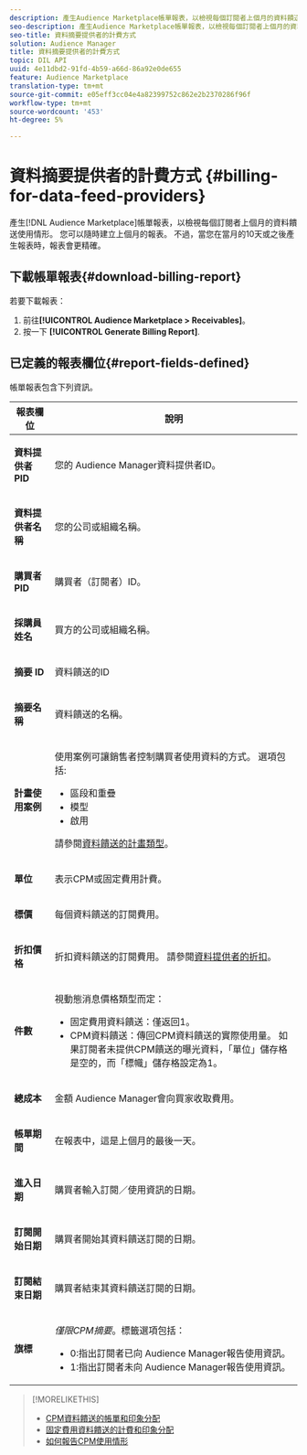 ```yaml
---
description: 產生Audience Marketplace帳單報表，以檢視每個訂閱者上個月的資料饋送使用情形。 您可以隨時建立上個月的報表。 不過，當您在當月的10天或之後產生報表時，報表會更精確。
seo-description: 產生Audience Marketplace帳單報表，以檢視每個訂閱者上個月的資料饋送使用情形。 您可以隨時建立上個月的報表。 不過，當您在當月的10天或之後產生報表時，報表會更精確。
seo-title: 資料摘要提供者的計費方式
solution: Audience Manager
title: 資料摘要提供者的計費方式
topic: DIL API
uuid: 4e11dbd2-91fd-4b59-a66d-86a92e0de655
feature: Audience Marketplace
translation-type: tm+mt
source-git-commit: e05eff3cc04e4a82399752c862e2b2370286f96f
workflow-type: tm+mt
source-wordcount: '453'
ht-degree: 5%

---
```



# 資料摘要提供者的計費方式 {#billing-for-data-feed-providers}

產生[!DNL Audience Marketplace]帳單報表，以檢視每個訂閱者上個月的資料饋送使用情形。 您可以隨時建立上個月的報表。 不過，當您在當月的10天或之後產生報表時，報表會更精確。

## 下載帳單報表{#download-billing-report}

若要下載報表：

1. 前往&#x200B;**[!UICONTROL Audience Marketplace > Receivables]**。
1. 按一下 **[!UICONTROL Generate Billing Report]**.

## 已定義的報表欄位{#report-fields-defined}

帳單報表包含下列資訊。

<table id="table_B433D5059F6446068683E425B1D87520"> 
 <thead> 
  <tr> 
   <th colname="col1" class="entry"> 報表欄位 </th> 
   <th colname="col2" class="entry"> 說明 </th> 
  </tr> 
 </thead>
 <tbody> 
  <tr> 
   <td colname="col1"> <p><b><span class="uicontrol"> 資料提供者PID</span></b> </p> </td> 
   <td colname="col2"> <p>您的<span class="keyword"> Audience Manager</span>資料提供者ID。 </p> </td> 
  </tr> 
  <tr> 
   <td colname="col1"> <p><b><span class="uicontrol"> 資料提供者名稱</span></b> </p> </td> 
   <td colname="col2"> <p>您的公司或組織名稱。 </p> </td> 
  </tr> 
  <tr> 
   <td colname="col1"> <p><b><span class="uicontrol"> 購買者PID</span></b> </p> </td> 
   <td colname="col2"> <p>購買者（訂閱者）ID。 </p> </td> 
  </tr> 
  <tr> 
   <td colname="col1"> <p><b><span class="uicontrol"> 採購員姓名</span></b> </p> </td> 
   <td colname="col2"> <p>買方的公司或組織名稱。 </p> </td> 
  </tr> 
  <tr> 
   <td colname="col1"> <p><b><span class="uicontrol"> 摘要 ID</span></b> </p> </td> 
   <td colname="col2"> <p>資料饋送的ID </p> </td> 
  </tr> 
  <tr> 
   <td colname="col1"> <p><b><span class="uicontrol"> 摘要名稱</span></b> </p> </td> 
   <td colname="col2"> <p>資料饋送的名稱。 </p> </td> 
  </tr> 
  <tr> 
   <td colname="col1"> <p><b><span class="uicontrol"> 計畫使用案例</span></b> </p> </td> 
   <td colname="col2"> <p>使用案例可讓銷售者控制購買者使用資料的方式。 選項包括: </p> 
    <ul id="ul_8230A93B5DCE4C10B025D3C761F72CEF"> 
     <li id="li_3400C6475F6D43D7AF54D9A0ED9C09E0">區段和重疊 </li> 
     <li id="li_65DFEF1EA6C341ACB5B72FF629F10AFC">模型 </li> 
     <li id="li_B84935B93ADE4D299732CE7E099DF7B3">啟用 </li> 
    </ul> <p>請參閱<a href="../../../features/audience-marketplace/marketplace-data-providers/marketplace-create-manage-feeds.md#plan-types">資料饋送的計畫類型</a>。 </p> </td> 
  </tr> 
  <tr> 
   <td colname="col1"> <p><b><span class="uicontrol"> 單位</span></b> </p> </td> 
   <td colname="col2"> <p>表示CPM或固定費用計費。 </p> </td> 
  </tr> 
  <tr> 
   <td colname="col1"> <p><b><span class="uicontrol"> 標價</span></b> </p> </td> 
   <td colname="col2"> <p>每個資料饋送的訂閱費用。 </p> </td> 
  </tr> 
  <tr> 
   <td colname="col1"> <p><b><span class="uicontrol"> 折扣價格</span></b> </p> </td> 
   <td colname="col2"> <p>折扣資料饋送的訂閱費用。 請參閱<a href="../../../features/audience-marketplace/marketplace-data-providers/marketplace-create-manage-feeds.md#discounts">資料提供者的折扣</a>。 </p> </td> 
  </tr> 
  <tr> 
   <td colname="col1"> <p><b><span class="uicontrol"> 件數</span></b> </p> </td> 
   <td colname="col2"> <p>視動態消息價格類型而定： </p> 
    <ul id="ul_01550B436EEE4FBC8C9945E08E3CE2C6"> 
     <li id="li_C589F6A751AB407E853AC6F726A47F14">固定費用資料饋送：僅返回1。 </li> 
     <li id="li_F93F8AEB2D8C45BFA0305E7808AFF848">CPM資料饋送：傳回CPM資料饋送的實際使用量。 如果訂閱者未提供CPM饋送的曝光資料，「單位」儲存格是空的，而「標幟」儲存格設定為1。 </li> 
    </ul> </td> 
  </tr> 
  <tr> 
   <td colname="col1"> <p><b><span class="uicontrol"> 總成本</span></b> </p> </td> 
   <td colname="col2"> <p>金額<span class="keyword"> Audience Manager</span>會向買家收取費用。 </p> </td> 
  </tr> 
  <tr> 
   <td colname="col1"> <p><b><span class="uicontrol"> 帳單期間</span></b> </p> </td> 
   <td colname="col2"> <p> 在報表中，這是上個月的最後一天。 </p> </td> 
  </tr> 
  <tr> 
   <td colname="col1"> <p><b><span class="uicontrol"> 進入日期</span></b> </p> </td> 
   <td colname="col2"> <p>購買者輸入訂閱／使用資訊的日期。 </p> </td> 
  </tr> 
  <tr> 
   <td colname="col1"> <p><b><span class="uicontrol"> 訂閱開始日期</span></b> </p> </td> 
   <td colname="col2"> <p>購買者開始其資料饋送訂閱的日期。 </p> </td> 
  </tr> 
  <tr> 
   <td colname="col1"> <p><b><span class="uicontrol"> 訂閱結束日期</span></b> </p> </td> 
   <td colname="col2"> <p>購買者結束其資料饋送訂閱的日期。 </p> </td> 
  </tr> 
  <tr> 
   <td colname="col1"> <p><b><span class="uicontrol"> 旗標</span></b> </p> </td> 
   <td colname="col2"> <p> <i>僅限CPM摘要</i>。標籤選項包括： </p> 
    <ul id="ul_509BC73B754A43299F8D719AB0805ABD"> 
     <li id="li_AB35E33B68EC49A187495DF6B9D86563">0:指出訂閱者已向<span class="keyword"> Audience Manager</span>報告使用資訊。 </li> 
     <li id="li_2E4871B127A84EC586A9F3659F52D67E">1:指出訂閱者未向<span class="keyword"> Audience Manager</span>報告使用資訊。 </li> 
    </ul> </td> 
  </tr> 
 </tbody> 
</table>

>[!MORELIKETHIS]
>
>* [CPM資料饋送的帳單和印象分配](../../../features/audience-marketplace/marketplace-data-buyers/marketplace-buyer-billing.md#cost-attribution)
>* [固定費用資料饋送的計費和印象分配](../../../features/audience-marketplace/marketplace-data-buyers/marketplace-buyer-billing.md)
>* [如何報告CPM使用情形](../../../features/audience-marketplace/marketplace-data-buyers/marketplace-buyer-billing.md#report-cpm-usage)

